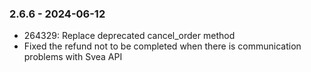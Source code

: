 ### 2.6.6 - 2024-06-12
* 264329: Replace deprecated cancel_order method
* Fixed the refund not to be completed when there is communication problems with Svea API